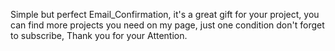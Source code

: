 Simple but perfect Email_Confirmation, it's a great gift for your project, you can find more projects you need on my page, just one condition don't forget to subscribe, Thank you for your Attention.
